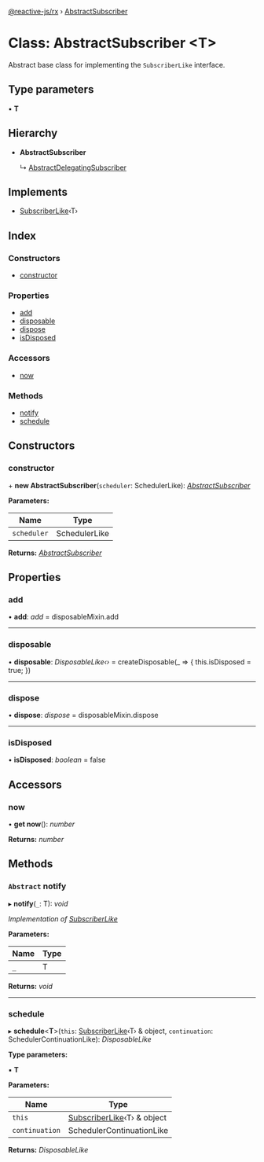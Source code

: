 [@reactive-js/rx](../README.md) › [AbstractSubscriber](abstractsubscriber.md)

# Class: AbstractSubscriber <**T**>

Abstract base class for implementing the `SubscriberLike` interface.

## Type parameters

▪ **T**

## Hierarchy

* **AbstractSubscriber**

  ↳ [AbstractDelegatingSubscriber](abstractdelegatingsubscriber.md)

## Implements

* [SubscriberLike](../interfaces/subscriberlike.md)‹T›

## Index

### Constructors

* [constructor](abstractsubscriber.md#constructor)

### Properties

* [add](abstractsubscriber.md#add)
* [disposable](abstractsubscriber.md#disposable)
* [dispose](abstractsubscriber.md#dispose)
* [isDisposed](abstractsubscriber.md#isdisposed)

### Accessors

* [now](abstractsubscriber.md#now)

### Methods

* [notify](abstractsubscriber.md#abstract-notify)
* [schedule](abstractsubscriber.md#schedule)

## Constructors

###  constructor

\+ **new AbstractSubscriber**(`scheduler`: SchedulerLike): *[AbstractSubscriber](abstractsubscriber.md)*

**Parameters:**

Name | Type |
------ | ------ |
`scheduler` | SchedulerLike |

**Returns:** *[AbstractSubscriber](abstractsubscriber.md)*

## Properties

###  add

• **add**: *add* =  disposableMixin.add

___

###  disposable

• **disposable**: *DisposableLike‹›* =  createDisposable(_ => {
    this.isDisposed = true;
  })

___

###  dispose

• **dispose**: *dispose* =  disposableMixin.dispose

___

###  isDisposed

• **isDisposed**: *boolean* = false

## Accessors

###  now

• **get now**(): *number*

**Returns:** *number*

## Methods

### `Abstract` notify

▸ **notify**(`_`: T): *void*

*Implementation of [SubscriberLike](../interfaces/subscriberlike.md)*

**Parameters:**

Name | Type |
------ | ------ |
`_` | T |

**Returns:** *void*

___

###  schedule

▸ **schedule**<**T**>(`this`: [SubscriberLike](../interfaces/subscriberlike.md)‹T› & object, `continuation`: SchedulerContinuationLike): *DisposableLike*

**Type parameters:**

▪ **T**

**Parameters:**

Name | Type |
------ | ------ |
`this` | [SubscriberLike](../interfaces/subscriberlike.md)‹T› & object |
`continuation` | SchedulerContinuationLike |

**Returns:** *DisposableLike*
